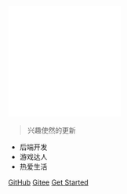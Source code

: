 ![logo](_media/github-mark-white.png)

<!-- # docsify <small>3.5</small> -->

> 兴趣使然的更新

- 后端开发
- 游戏达人
- 热爱生活

[GitHub](https://github.com/flankx/flankx.github.io)
[Gitee](https://gitee.com/bookman001/flankx.github.io)
[Get Started](/README.md)

<!-- 背景色 -->
<!-- ![color](#f0f0f0) -->